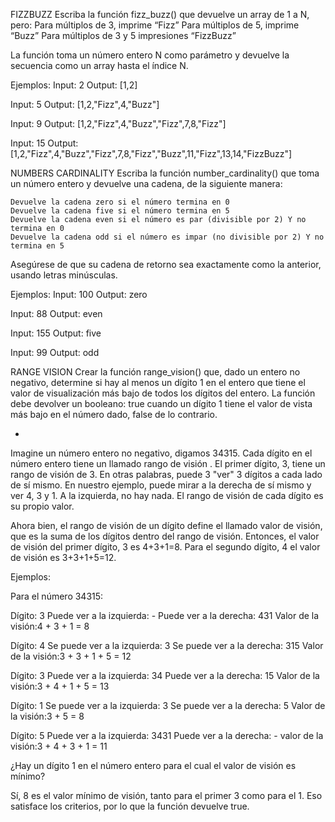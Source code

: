 FIZZBUZZ
Escriba la función fizz_buzz() que devuelve un array de 1 a N, pero: Para múltiplos de 3,
imprime “Fizz” Para múltiplos de 5,
imprime “Buzz” Para múltiplos de 3 y 5 impresiones “FizzBuzz”

La función toma un número entero N como parámetro y devuelve la secuencia como un array hasta el índice N.

Ejemplos: Input: 2 Output: [1,2]

Input: 5 Output: [1,2,"Fizz",4,"Buzz"]

Input: 9 Output: [1,2,"Fizz",4,"Buzz","Fizz",7,8,"Fizz"]

Input: 15 Output: [1,2,"Fizz",4,"Buzz","Fizz",7,8,"Fizz","Buzz",11,"Fizz",13,14,"FizzBuzz"]

NUMBERS CARDINALITY
Escriba la función number_cardinality() que toma un número entero y devuelve una cadena, de la siguiente manera:

    Devuelve la cadena zero si el número termina en 0
    Devuelve la cadena five si el número termina en 5
    Devuelve la cadena even si el número es par (divisible por 2) Y no termina en 0
    Devuelve la cadena odd si el número es impar (no divisible por 2) Y no termina en 5

Asegúrese de que su cadena de retorno sea exactamente como la anterior, usando letras minúsculas.

Ejemplos:
Input: 100
Output: zero

Input: 88
Output: even

Input: 155
Output: five

Input: 99
Output: odd

RANGE VISION
Crear la función range_vision() que, dado un entero no negativo, determine si hay al menos un dígito 1 en el entero que tiene el valor de visualización más bajo de todos los dígitos del entero. La función debe devolver un booleano: true cuando un dígito 1 tiene el valor de vista más bajo en el número dado, false de lo contrario.

-

Imagine un número entero no negativo, digamos 34315. Cada dígito en el número entero tiene un llamado rango de visión . El primer dígito, 3, tiene un rango de visión de 3. En otras palabras, puede 3 "ver" 3 dígitos a cada lado de sí mismo. En nuestro ejemplo, puede mirar a la derecha de sí mismo y ver 4, 3 y 1. A la izquierda, no hay nada. El rango de visión de cada dígito es su propio valor.

Ahora bien, el rango de visión de un dígito define el llamado valor de visión, que es la suma de los dígitos dentro del rango de visión. Entonces, el valor de visión del primer dígito, 3 es 4+3+1=8. Para el segundo dígito, 4 el valor de visión es 3+3+1+5=12.

Ejemplos:

Para el número 34315:

Dígito: 3
Puede ver a la izquierda: -
Puede ver a la derecha: 431
Valor de la visión:4 + 3 + 1 = 8

Dígito: 4
Se puede ver a la izquierda: 3
Se puede ver a la derecha: 315
Valor de la visión:3 + 3 + 1 + 5 = 12

Dígito: 3
Puede ver a la izquierda: 34
Puede ver a la derecha: 15
Valor de la visión:3 + 4 + 1 + 5 = 13

Dígito: 1
Se puede ver a la izquierda: 3
Se puede ver a la derecha: 5
Valor de la visión:3 + 5 = 8

Dígito: 5
Puede ver a la izquierda: 3431
Puede ver a la derecha: -
valor de la visión:3 + 4 + 3 + 1 = 11

¿Hay un dígito 1 en el número entero para el cual el valor de visión es mínimo?

Sí, 8 es el valor mínimo de visión, tanto para el primer 3 como para el 1. Eso satisface los criterios, por lo que la función devuelve true.
